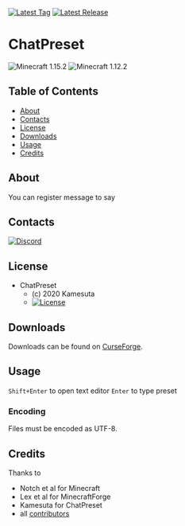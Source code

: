 [![Latest Tag](https://img.shields.io/github/tag/Team-Fruit/ChatPreset.svg?label=Latest%20Tag&style=flat)](https://github.com/Team-Fruit/ChatPreset/tags)
[![Latest Release](https://img.shields.io/github/release/Team-Fruit/ChatPreset.svg?label=Latest%20Release&style=flat)](https://github.com/Team-Fruit/ChatPreset/releases)

# ChatPreset
![Minecraft 1.15.2](https://img.shields.io/badge/Minecraft-1.15.2-green.svg?style=flat)
![Minecraft 1.12.2](https://img.shields.io/badge/Minecraft-1.12.2-green.svg?style=flat)

## Table of Contents

* [About](#about)
* [Contacts](#contacts)
* [License](#license)
* [Downloads](#downloads)
* [Usage](#usage)
* [Credits](#credits)

## About

You can register message to say

## Contacts

[![Discord](https://discordapp.com/assets/bb408e0343ddedc0967f246f7e89cebf.svg)](https://discord.gg/zAmvPqV)

## License

* ChatPreset
  - (c) 2020 Kamesuta
  - [![License](https://img.shields.io/badge/license-MIT-blue.svg?style=flat)](https://opensource.org/licenses/mit-license.php)

## Downloads

Downloads can be found on [CurseForge](http://www.curseforge.com/minecraft/mc-mods/chatpreset).

## Usage

`Shift+Enter` to open text editor
`Enter` to type preset

### Encoding

Files must be encoded as UTF-8.

## Credits

Thanks to

* Notch et al for Minecraft
* Lex et al for MinecraftForge
* Kamesuta for ChatPreset
* all [contributors](https://github.com/Team-Fruit/ChatPreset/graphs/contributors)